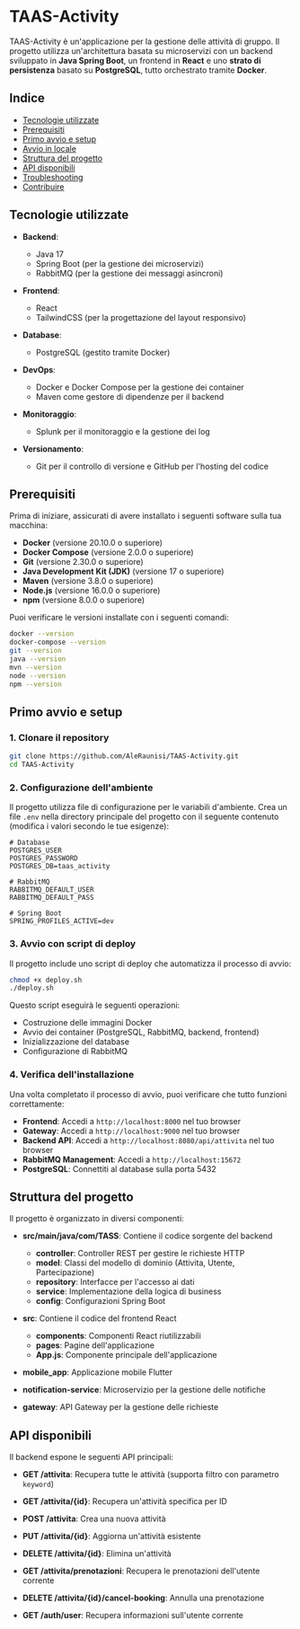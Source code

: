 # TAAS-Activity

TAAS-Activity è un'applicazione per la gestione delle attività di gruppo. Il progetto utilizza un'architettura basata su microservizi con un backend sviluppato in **Java Spring Boot**, un frontend in **React** e uno **strato di persistenza** basato su **PostgreSQL**, tutto orchestrato tramite **Docker**.

## Indice

- [Tecnologie utilizzate](#tecnologie-utilizzate)
- [Prerequisiti](#prerequisiti)
- [Primo avvio e setup](#primo-avvio-e-setup)
- [Avvio in locale](#avvio-in-locale)
- [Struttura del progetto](#struttura-del-progetto)
- [API disponibili](#api-disponibili)
- [Troubleshooting](#troubleshooting)
- [Contribuire](#contribuire)

## Tecnologie utilizzate

- **Backend**: 
  - Java 17
  - Spring Boot (per la gestione dei microservizi)
  - RabbitMQ (per la gestione dei messaggi asincroni)
  
- **Frontend**: 
  - React
  - TailwindCSS (per la progettazione del layout responsivo)

- **Database**:
  - PostgreSQL (gestito tramite Docker)

- **DevOps**:
  - Docker e Docker Compose per la gestione dei container
  - Maven come gestore di dipendenze per il backend
  
- **Monitoraggio**:
  - Splunk per il monitoraggio e la gestione dei log

- **Versionamento**:
  - Git per il controllo di versione e GitHub per l'hosting del codice

## Prerequisiti

Prima di iniziare, assicurati di avere installato i seguenti software sulla tua macchina:

- **Docker** (versione 20.10.0 o superiore)
- **Docker Compose** (versione 2.0.0 o superiore)
- **Git** (versione 2.30.0 o superiore)
- **Java Development Kit (JDK)** (versione 17 o superiore)
- **Maven** (versione 3.8.0 o superiore)
- **Node.js** (versione 16.0.0 o superiore)
- **npm** (versione 8.0.0 o superiore)

Puoi verificare le versioni installate con i seguenti comandi:

```bash
docker --version
docker-compose --version
git --version
java --version
mvn --version
node --version
npm --version
```

## Primo avvio e setup

### 1. Clonare il repository

```bash
git clone https://github.com/AleRaunisi/TAAS-Activity.git
cd TAAS-Activity
```

### 2. Configurazione dell'ambiente

Il progetto utilizza file di configurazione per le variabili d'ambiente. Crea un file `.env` nella directory principale del progetto con il seguente contenuto (modifica i valori secondo le tue esigenze):

```
# Database
POSTGRES_USER
POSTGRES_PASSWORD
POSTGRES_DB=taas_activity

# RabbitMQ
RABBITMQ_DEFAULT_USER
RABBITMQ_DEFAULT_PASS

# Spring Boot
SPRING_PROFILES_ACTIVE=dev
```

### 3. Avvio con script di deploy

Il progetto include uno script di deploy che automatizza il processo di avvio:

```bash
chmod +x deploy.sh
./deploy.sh
```

Questo script eseguirà le seguenti operazioni:
- Costruzione delle immagini Docker
- Avvio dei container (PostgreSQL, RabbitMQ, backend, frontend)
- Inizializzazione del database
- Configurazione di RabbitMQ

### 4. Verifica dell'installazione

Una volta completato il processo di avvio, puoi verificare che tutto funzioni correttamente:

- **Frontend**: Accedi a `http://localhost:8000` nel tuo browser
- **Gateway**: Accedi a `http://localhost:9000` nel tuo browser
- **Backend API**: Accedi a `http://localhost:8080/api/attivita` nel tuo browser
- **RabbitMQ Management**: Accedi a `http://localhost:15672`
- **PostgreSQL**: Connettiti al database sulla porta 5432 

## Struttura del progetto

Il progetto è organizzato in diversi componenti:

- **src/main/java/com/TASS**: Contiene il codice sorgente del backend
  - **controller**: Controller REST per gestire le richieste HTTP
  - **model**: Classi del modello di dominio (Attivita, Utente, Partecipazione)
  - **repository**: Interfacce per l'accesso ai dati
  - **service**: Implementazione della logica di business
  - **config**: Configurazioni Spring Boot

- **src**: Contiene il codice del frontend React
  - **components**: Componenti React riutilizzabili
  - **pages**: Pagine dell'applicazione
  - **App.js**: Componente principale dell'applicazione

- **mobile_app**: Applicazione mobile Flutter

- **notification-service**: Microservizio per la gestione delle notifiche

- **gateway**: API Gateway per la gestione delle richieste

## API disponibili

Il backend espone le seguenti API principali:

- **GET /attivita**: Recupera tutte le attività (supporta filtro con parametro `keyword`)
- **GET /attivita/{id}**: Recupera un'attività specifica per ID
- **POST /attivita**: Crea una nuova attività
- **PUT /attivita/{id}**: Aggiorna un'attività esistente
- **DELETE /attivita/{id}**: Elimina un'attività
- **GET /attivita/prenotazioni**: Recupera le prenotazioni dell'utente corrente
- **DELETE /attivita/{id}/cancel-booking**: Annulla una prenotazione

- **GET /auth/user**: Recupera informazioni sull'utente corrente